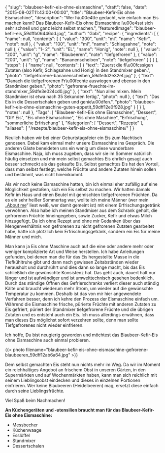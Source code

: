{
    "slug": "blaubeer-kefir-eis-ohne-eismaschine",
    "draft": false,
    "date": "2015-08-02T11:43:00+00:00",
    "title": "Blaubeer-Kefir-Eis ohne Eismaschine",
    "description": "Wer h\u00e4tte gedacht, wie einfach man Eis machen kann? Das Blaubeer-Kefir-Eis ohne Eismaschine l\u00e4sst sich sehr schnell und ganz leicht selbst machen.",
    "featuredImage": "blaubeer-kefir-eis_59dffb06446dd.jpg",
    "author": "Gabi",
    "recipe": {
        "ingredients": [
            {
                "name": null,
                "contents": [
                    {
                        "value": "300",
                        "unit": "ml",
                        "name": "Kefir",
                        "note": null
                    },
                    {
                        "value": "100",
                        "unit": "ml",
                        "name": "Schlagsahne",
                        "note": null
                    },
                    {
                        "value": "1- 2",
                        "unit": "EL",
                        "name": "Honig",
                        "note": null
                    },
                    {
                        "value": "200",
                        "unit": "g",
                        "name": "Blaubeeren",
                        "note": "tiefgefroren"
                    },
                    {
                        "value": "200",
                        "unit": "g",
                        "name": "Bananenscheiben",
                        "note": "tiefgefroren"
                    }
                ]
            }
        ],
        "steps": [
            {
                "name": null,
                "contents": [
                    {
                        "text": "Zuerst die fl\u00fcssigen Zutaten (also Kefir, Schlagsahne und Honig) in den Standmixer geben.",
                        "photo": "tiefgefrorene-bananenscheiben_59dfe3d2e32ef.jpg"
                    },
                    {
                        "text": "Danach die tiefgefrorenen Fr\u00fcchte auswiegen und ebenso in den Standmixer geben.",
                        "photo": "gefrorene-fruechte-im-standmixer_59dfe3e024cd0.jpg"
                    },
                    {
                        "text": "Nun alles mixen. Mein Standmixer ist etwa nach 35 Sekunden fertig.",
                        "photo": null
                    },
                    {
                        "text": "Das Eis in die Dessertschalen geben und genie\u00dfen.",
                        "photo": "blaubeer-kefir-eis-ohne-eismaschine-guten-appetit_59dff12e0f928.jpg"
                    }
                ]
            }
        ],
        "notes": null
    },
    "Tags": [
        "Blaubeer-Kefir-Eis ohne Eismaschine",
        "Dessert",
        "DIY Eis",
        "Eis ohne Eismaschine",
        "Eis ohne Maschine",
        "Erfrischung",
        "sommerliche Erfrischung"
    ],
    "Kategorien": [
        "Dessert",
        "Rezepte"
    ],
    "aliases": [
        "\/rezepte\/blaubeer-kefir-eis-ohne-eismaschine\/"
    ]
}

Neulich haben wir bei einer Geburtstagsfeier ein Eis zum Nachtisch genossen. Dabei kam einmal mehr unsere Eismaschine ins Gespräch. Die anderen Gäste beneideten uns ein wenig um diese wunderbare Eismaschine. Naja, ich muss zugeben, dass wir sie im Sommer natürlich häufig einsetzen und mir mein selbst gemachtes Eis ehrlich gesagt auch besser schmeckt als das gekaufte Eis. Selbst gemachtes Eis hat den Vorteil, dass man selbst festlegt, welche Früchte und andere Zutaten hinein sollen und bestimmt, was nicht hineinkommt.

Als wir noch keine Eismaschine hatten, bin ich einmal eher zufällig auf eine Möglichkeit gestoßen, sich ein Eis selbst zu machen. Wir hatten damals Kefir im Haus und einen Beutel mit gemischten tiefgefrorenen Früchten. Da es ein sehr heißer Sommertag war, wollte ich meine Männer (wer mein &#8222;[About me][1]&#8220; liest weiß, wer damit gemeint ist) mit einem Erfrischungsgetränk verwöhnen. Also habe ich meinen Standmixer aus dem Schrank geholt, die gefrorenen Früchte hineingegeben, sowie Zucker, Kefir und etwas Milch hinzugefügt. Da ich ohne Rezept und ohne mir Gedanken über das Mengenverhältnis von gefrorenen zu nicht gefrorenen Zutaten gearbeitet habe, hatte ich plötzlich kein Erfrischungsgetränk, sondern ein Eis für meine Männer und mich.

Man kann ja Eis ohne Maschine auch auf die eine oder andere mehr oder weniger komplizierte Art und Weise herstellen. Ich habe Anleitungen gefunden, bei denen man die für das Eis hergestellte Masse in die Tiefkühltruhe gibt und dann nach gewissen Zeitabständen wieder herausholt und durchrührt und dies dann so lange macht, bis das Eis schließlich die gewünschte Konsistenz hat. Das geht auch, dauert halt nur länger und ist aufwändiger und ist umwelttechnisch gesehen bedenklich. Durch das ständige Öffnen des Gefrierschranks verliert dieser auch ständig Kälte und braucht wiederum mehr Strom, um wieder auf die gewünschte Temperatur zu kommen. Deshalb ist das von mir hier angewendete Verfahren besser, denn ich kehre den Prozess der Eismaschine einfach um. Während die Eismaschine frische, pürierte Früchte mit anderen Zutaten zu Eis gefriert, püriert der Standmixer tiefgefrorene Früchte und die übrigen Zutaten und es entsteht auch ein Eis. Ich muss allerdings erwähnen, dass man dieses Eis möglichst sofort verzehren sollte, denn man sollte Tiefgefrorenes nicht wieder einfrieren.

Ich hoffe, Du bist neugierig geworden und möchtest das Blaubeer-Kefir-Eis ohne Eismaschine auch einmal probieren.

{{< photo filename="blaubeer-kefir-eis-ohne-eismaschine-gefrorene-blaubeeren_59dff12ab6a64.jpg" >}}

Dem selbst gemachten Eis steht nun nichts mehr im Weg. Da wir im Moment ein reichhaltiges Angebot an frischem Obst in unseren Gärten, in den Supermärkten und auf Wochenmärkten haben, kann man sich reichlich mit seinem Lieblingsobst eindecken und dieses in einzelnen Portionen einfrieren. Wer keine Blaubeeren (Heidelbeeren) mag, ersetzt diese einfach durch seine Lieblingsfrüchte.

Viel Spaß beim Nachmachen!

**An Küchengeräten und -utensilien braucht man für das Blaubeer-Kefir-Eis ohne Eismaschine:**

 * Messbecher
 * Küchenwaage
 * Esslöffel
 * Standmixer
 * Dessertschalen

 [1]: https://kochfokus.de/about-me/